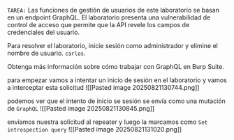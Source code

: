 `TAREA:` Las funciones de gestión de usuarios de este laboratorio se basan en un endpoint GraphQL. El laboratorio presenta una vulnerabilidad de control de acceso que permite que la API revele los campos de credenciales del usuario.

Para resolver el laboratorio, inicie sesión como administrador y elimine el nombre de usuario. `carlos`.

Obtenga más información sobre cómo trabajar con GraphQL en Burp Suite.

para empezar vamos a intentar un inicio de sesión en el laboratorio y vamos a interceptar esta solicitud
![[Pasted image 20250821130744.png]]

podemos ver que el intento de inicio se sesión se envía como una mutación de `GraphQL` 
![[Pasted image 20250821130845.png]]

enviamos nuestra solicitud al repeater y luego la marcamos como `Set introspection query` 
![[Pasted image 20250821131020.png]]